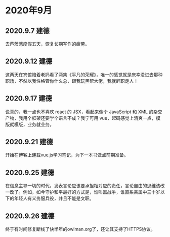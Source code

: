 # 2020年9月

## 2020.9.7 建德

去芦茨湾度假五天，恢复长期写作的疲劳。

## 2020.9.12 建德

这两天在宾馆陪着老妈看了两集《平凡的荣耀》，唯一的感觉就是庆幸没进去那种职场，不然以我性格管你什么总，跟我玩黑帮大佬，我就辞职走人！

## 2020.9.17 建德

说真的，我一点也不喜欢 react 的 JSX，看起来像个 JavaScript 和 XML 的杂交产物，我用个框架还要学个语言不成？我宁可用 vue，起码感觉上清爽一点，模版就模版，业务就业务。

## 2020.9.21 建德

开始在博客上连载vue.js学习笔记，为下一本书做点前期准备。

## 2020.9.25 建德

在信息主导一切的时代，发表言论应该要承担相对应的责任，言论自由的思维该改一改了。例如，如今守护和平最好的方式是，谁叫嚣战争，谁直系亲属中三十岁以下的年轻人有义务服兵役，并且不能是文职。

## 2020.9.26 建德

终于有时间修复断线了快半年的owlman.org了，还让其支持了HTTPS协议。
